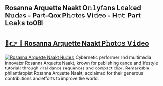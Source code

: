 ## Rosanna Arquette Naakt O𝚗𝚕yf𝚊ns L𝚎a𝚔ed N𝚞𝚍es - Part-Qox P𝚑𝚘tos Vi𝚍𝚎o - H𝚘𝚝 Part L𝚎a𝚔s to0Bl

# <h2><a href="http://kfay6h2.oniu.top/?m=Rosanna+Arquette+Naakt">🔗👉 🔴 Rosanna Arquette Naakt P𝚑ot𝚘𝚜 V𝚒d𝚎o</a></h2>

[![Rosanna Arquette Naakt Nu𝚍e𝚜](https://i.imgur.com/0qMVB7G.gif)](http://kfay6h2.oniu.top/?m=Rosanna+Arquette+Naakt)
Cybernetic performer and multimedia innovator Rosanna Arquette Naakt, known for publishing dance and lifestyle tutorials through viral dance sequences and compact clips. Remarkable philanthropist Rosanna Arquette Naakt, acclaimed for their generous contributions and efforts to improve the world.  
